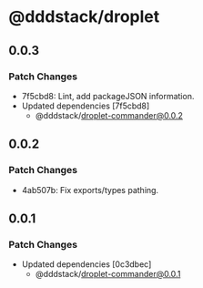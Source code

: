 # @dddstack/droplet

## 0.0.3

### Patch Changes

- 7f5cbd8: Lint, add packageJSON information.
- Updated dependencies [7f5cbd8]
  - @dddstack/droplet-commander@0.0.2

## 0.0.2

### Patch Changes

- 4ab507b: Fix exports/types pathing.

## 0.0.1

### Patch Changes

- Updated dependencies [0c3dbec]
  - @dddstack/droplet-commander@0.0.1
